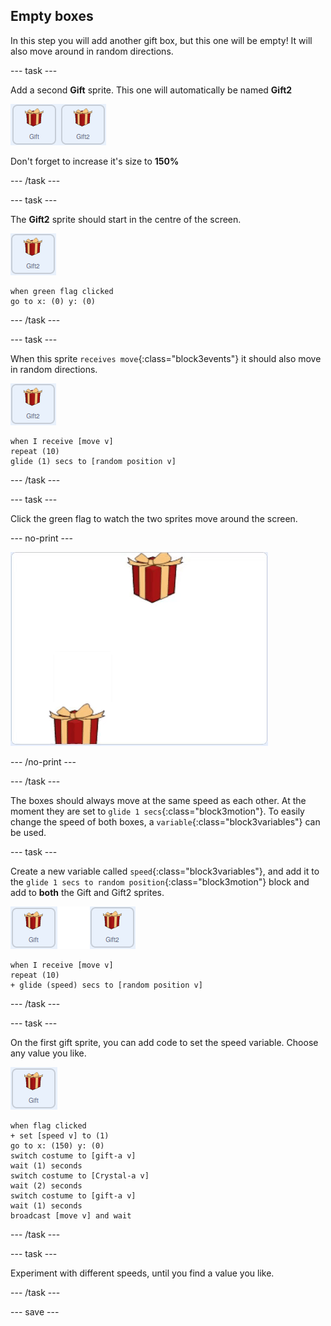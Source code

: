 ## Empty boxes

In this step you will add another gift box, but this one will be empty! It will also move around in random directions.

--- task ---

Add a second **Gift** sprite. This one will automatically be named **Gift2**

![images showing two gift sprites side by side](images/two-gifts.png)

Don't forget to increase it's size to **150%**

--- /task ---

--- task ---

The **Gift2** sprite should start in the centre of the screen.

![image of gift2 sprite](images/gift2-sprite.png)

```blocks3
when green flag clicked
go to x: (0) y: (0)
```

--- /task ---

--- task ---

When this sprite `receives move`{:class="block3events"} it should also move in random directions.

![image of gift2 sprite](images/gift2-sprite.png)

```blocks3
when I receive [move v]
repeat (10)
glide (1) secs to [random position v]
```

--- /task ---

--- task ---

Click the green flag to watch the two sprites move around the screen.

--- no-print ---

![animated gif of the two gift boxes moving randomly around the screen](images/random-motion-2.gif)

--- /no-print ---

--- /task ---

The boxes should always move at the same speed as each other. At the moment they are set to `glide 1 secs`{:class="block3motion"}. To easily change the speed of both boxes, a `variable`{:class="block3variables"} can be used.

--- task ---

Create a new variable called `speed`{:class="block3variables"}, and add it to the `glide 1 secs to random position`{:class="block3motion"} block and add to **both** the Gift and Gift2 sprites.

![image of gift sprite](images/gift-gift2-sprite.png)

```blocks3
when I receive [move v]
repeat (10)
+ glide (speed) secs to [random position v]
```

--- /task ---

--- task ---

On the first gift sprite, you can add code to set the speed variable. Choose any value you like.

![image of the gift sprite](images/gift-sprite.png)

```blocks3
when flag clicked
+ set [speed v] to (1)
go to x: (150) y: (0)
switch costume to [gift-a v]
wait (1) seconds
switch costume to [Crystal-a v]
wait (2) seconds
switch costume to [gift-a v]
wait (1) seconds
broadcast [move v] and wait
``` 

--- /task ---

--- task ---

Experiment with different speeds, until you find a value you like.

--- /task ---

--- save ---




